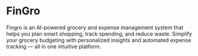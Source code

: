 # FinGro
Fingro is an AI-powered grocery and expense management system that helps you plan smart shopping, track spending, and reduce waste. Simplify your grocery budgeting with personalized insights and automated expense tracking — all in one intuitive platform.
